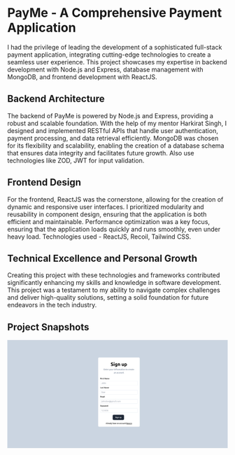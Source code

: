 # PayMe - A Comprehensive Payment Application

I had the privilege of leading the development of a sophisticated full-stack payment application, integrating cutting-edge technologies to create a seamless user experience. This project showcases my expertise in backend development with Node.js and Express, database management with MongoDB, and frontend development with ReactJS.

## Backend Architecture

The backend of PayMe is powered by Node.js and Express, providing a robust and scalable foundation. With the help of my mentor Harkirat Singh, I designed and implemented RESTful APIs that handle user authentication, payment processing, and data retrieval efficiently. MongoDB was chosen for its flexibility and scalability, enabling the creation of a database schema that ensures data integrity and facilitates future growth. Also use technologies like ZOD, JWT for input validation. 

## Frontend Design

For the frontend, ReactJS was the cornerstone, allowing for the creation of dynamic and responsive user interfaces. I prioritized modularity and reusability in component design, ensuring that the application is both efficient and maintainable. Performance optimization was a key focus, ensuring that the application loads quickly and runs smoothly, even under heavy load. Technologies used - ReactJS, Recoil, Tailwind CSS.

## Technical Excellence and Personal Growth

Creating this project with these technologies and frameworks contributed significantly enhancing my skills and knowledge in software development. This project was a testament to my ability to navigate complex challenges and deliver high-quality solutions, setting a solid foundation for future endeavors in the tech industry.

## Project Snapshots

<img src="https://github.com/Mohammad-Muzaffar/Payme-App/blob/main/Images/Signup.png"/>